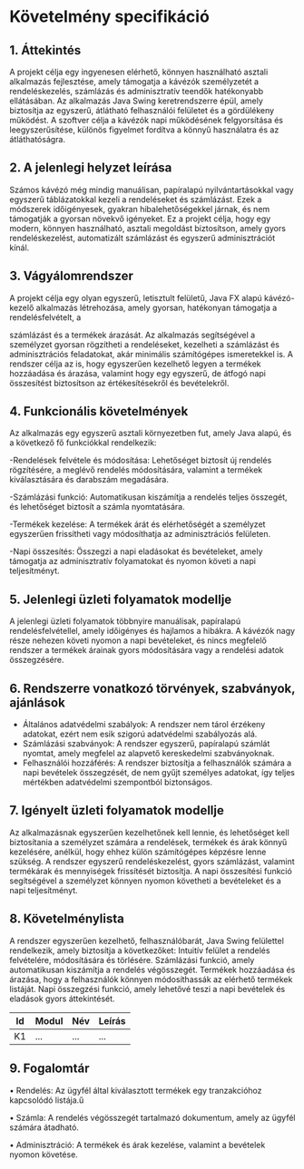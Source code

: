 # Követelmény specifikáció

## 1. Áttekintés
A projekt célja egy ingyenesen elérhető, könnyen használható asztali alkalmazás fejlesztése, amely támogatja a kávézók személyzetét a rendeléskezelés, számlázás és adminisztratív teendők hatékonyabb ellátásában. Az alkalmazás Java Swing keretrendszerre épül, amely biztosítja az egyszerű, átlátható felhasználói felületet és a gördülékeny működést. A szoftver célja a kávézók napi működésének felgyorsítása és leegyszerűsítése, különös figyelmet fordítva a könnyű használatra és az átláthatóságra.

## 2. A jelenlegi helyzet leírása
Számos kávézó még mindig manuálisan, papíralapú nyilvántartásokkal vagy egyszerű táblázatokkal kezeli a rendeléseket és számlázást. Ezek a módszerek időigényesek, gyakran hibalehetőségekkel járnak, és nem támogatják a gyorsan növekvő igényeket. Ez a projekt célja, hogy egy modern, könnyen használható, asztali megoldást biztosítson, amely gyors rendeléskezelést, automatizált számlázást és egyszerű adminisztrációt kínál.

## 3. Vágyálomrendszer
A projekt célja egy olyan egyszerű, letisztult felületű, Java FX alapú kávézó-kezelő
alkalmazás létrehozása, amely gyorsan, hatékonyan támogatja a rendelésfelvételt, a

számlázást és a termékek árazását. Az alkalmazás segítségével a személyzet gyorsan
rögzítheti a rendeléseket, kezelheti a számlázást és adminisztrációs feladatokat, akár
minimális számítógépes ismeretekkel is. A rendszer célja az is, hogy egyszerűen kezelhető
legyen a termékek hozzáadása és árazása, valamint hogy egy egyszerű, de átfogó napi
összesítést biztosítson az értékesítésekről és bevételekről.

## 4. Funkcionális követelmények
Az alkalmazás egy egyszerű asztali környezetben fut, amely Java alapú, és a következő fő funkciókkal rendelkezik:

-Rendelések felvétele és módosítása: Lehetőséget biztosít új rendelés rögzítésére, a meglévő rendelés módosítására, valamint a termékek kiválasztására és darabszám megadására.

-Számlázási funkció: Automatikusan kiszámítja a rendelés teljes összegét, és lehetőséget biztosít a számla nyomtatására.

-Termékek kezelése: A termékek árát és elérhetőségét a személyzet egyszerűen frissítheti vagy módosíthatja az adminisztrációs felületen.

-Napi összesítés: Összegzi a napi eladásokat és bevételeket, amely támogatja az adminisztratív folyamatokat és nyomon követi a napi teljesítményt.


## 5. Jelenlegi üzleti folyamatok modellje
A jelenlegi üzleti folyamatok többnyire manuálisak, papíralapú rendelésfelvétellel, amely időigényes és hajlamos a hibákra. A kávézók nagy része nehezen követi nyomon a napi bevételeket, és nincs megfelelő rendszer a termékek árainak gyors módosítására vagy a rendelési adatok összegzésére.

## 6. Rendszerre vonatkozó törvények, szabványok, ajánlások
 - Általános adatvédelmi szabályok: A rendszer nem tárol érzékeny adatokat, ezért nem esik szigorú adatvédelmi szabályozás alá.
 - Számlázási szabványok: A rendszer egyszerű, papíralapú számlát nyomtat, amely megfelel az alapvető kereskedelmi szabványoknak.
 - Felhasználói hozzáférés: A rendszer biztosítja a felhasználók számára a napi bevételek összegzését, de nem gyűjt személyes adatokat, így teljes mértékben           adatvédelmi szempontból biztonságos.

## 7. Igényelt üzleti folyamatok modellje
Az alkalmazásnak egyszerűen kezelhetőnek kell lennie, és lehetőséget kell biztosítania a
személyzet számára a rendelések, termékek és árak könnyű kezelésére, anélkül, hogy
ehhez külön számítógépes képzésre lenne szükség. A rendszer egyszerű rendeléskezelést,
gyors számlázást, valamint termékárak és mennyiségek frissítését biztosítja. A napi
összesítési funkció segítségével a személyzet könnyen nyomon követheti a bevételeket és a
napi teljesítményt.

## 8. Követelménylista
A rendszer egyszerűen kezelhető, felhasználóbarát, Java Swing felülettel rendelkezik, amely biztosítja a következőket:
Intuitív felület a rendelés felvételére, módosítására és törlésére.
Számlázási funkció, amely automatikusan kiszámítja a rendelés végösszegét.
Termékek hozzáadása és árazása, hogy a felhasználók könnyen módosíthassák az elérhető termékek listáját.
Napi összegzési funkció, amely lehetővé teszi a napi bevételek és eladások gyors áttekintését.

| Id | Modul | Név | Leírás |
| :---: | --- | --- | --- |
| K1 | ... | ... | ... |

## 9. Fogalomtár
•	Rendelés: Az ügyfél által kiválasztott termékek egy tranzakcióhoz kapcsolódó listája.ű

•	Számla: A rendelés végösszegét tartalmazó dokumentum, amely az ügyfél számára átadható.

•	Adminisztráció: A termékek és árak kezelése, valamint a bevételek nyomon követése.

